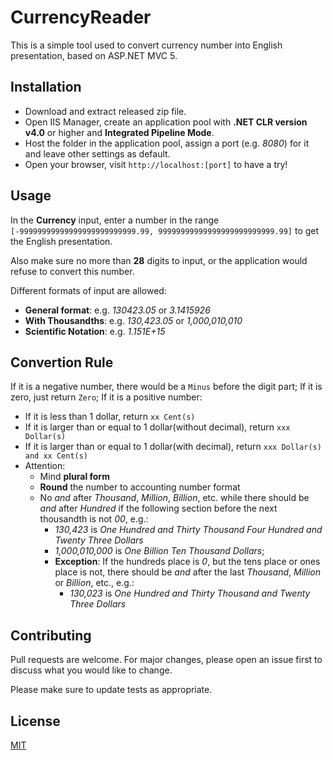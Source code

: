 

# CurrencyReader

This is a simple tool used to convert currency number into English presentation, based on ASP.NET MVC 5.

## Installation

- Download and extract released zip file.
- Open IIS Manager, create an application pool with **.NET CLR version v4.0** or higher and **Integrated Pipeline Mode**.
- Host the folder in the application pool, assign a port (e.g. *8080*) for it and leave other settings as default.
- Open your browser, visit `http://localhost:[port]` to have a try!

## Usage

In the **Currency** input, enter a number in the range `[-99999999999999999999999999.99, 99999999999999999999999999.99]` to get the English presentation.

Also make sure no more than **28** digits to input, or the application would refuse to convert this number.

Different formats of input are allowed:

- **General format**: e.g. *130423.05* or *3.1415926*
- **With Thousandths**: e.g. *130,423.05* or *1,000,010,010*
- **Scientific Notation**: e.g. *1.151E+15*

## Convertion Rule

If it is a negative number, there would be a `Minus` before the digit part;
If it is zero, just return `Zero`;
If it is a positive number:
* If it is less than 1 dollar, return `xx Cent(s)`
* If it is larger than or equal to 1 dollar(without decimal), return `xxx Dollar(s)`
* If it is larger than or equal to 1 dollar(with decimal), return `xxx Dollar(s) and xx Cent(s)`
* Attention:
	* Mind **plural form**
	* **Round** the number to accounting number format
	* No *and* after *Thousand*, *Million*, *Billion*, etc. while there should be *and* after *Hundred* if the following section before the next thousandth is not *00*, e.g.:
		* *130,423* is *One Hundred and Thirty Thousand Four Hundred and Twenty Three Dollars*
		* *1,000,010,000* is *One Billion Ten Thousand Dollars*;
		* **Exception**: If the hundreds place is *0*, but the tens place or ones place is not,
                  there should be *and* after the last *Thousand*, *Million* or *Billion*, etc., e.g.:
			* *130,023* is *One Hundred and Thirty Thousand and Twenty Three Dollars*

## Contributing

Pull requests are welcome. For major changes, please open an issue first to discuss what you would like to change.

Please make sure to update tests as appropriate.

## License

[MIT](https://choosealicense.com/licenses/mit/)